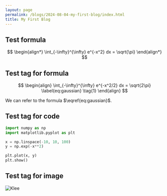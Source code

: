 ```yaml
---
layout: page
permalink: /blogs/2024-08-04-my-first-blog/index.html
title: My First Blog
---
```


## Test formula

$$
\begin{align*}
\int_{-\infty}^{\infty} e^{-x^2} dx = \sqrt{\pi}
\end{align*}
$$

## Test tag for formula

$$
\begin{align}
\int_{-\infty}^{\infty} e^{-x^2/2} dx = \sqrt{2\pi}
\label{eq:gaussian}
\tag{1}
\end{align}
$$

We can refer to the formula $\eqref{eq:gaussian}$.

## Test tag for code

```python
import numpy as np
import matplotlib.pyplot as plt

x = np.linspace(-10, 10, 100)
y = np.exp(-x**2)

plt.plot(x, y)
plt.show()
```

## Test tag for image

![Klee](https://chia202.github.io/images/klee1.png)
